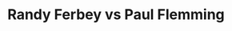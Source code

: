 ---
title: Randy Ferbey vs Paul Flemming
player1:
  name: Ferbey, Randy
  percent: 86
  wins: 2
  losses: 1
player2:
  name: Flemming, Paul
  percent: 80
  wins: 1
  losses: 2
games:
- player1:
    team: AB
    position: Third
    percent: 78
    win: 1
    loss: 0
  player2:
    team: NS
    position: Third
    percent: 67
    win: 0
    loss: 1
  event: Brier
  year: 2001
  draw: Round Robin(10)
  score: NS 3 - AB 8
- player1:
    team: AB
    position: Third
    percent: 85
    win: 0
    loss: 1
  player2:
    team: NS
    position: Third
    percent: 91
    win: 1
    loss: 0
  event: Brier
  year: 2005
  draw: Round Robin(8)
  score: NS 8 - AB 4
- player1:
    team: AB
    position: Third
    percent: 93
    win: 1
    loss: 0
  player2:
    team: NS
    position: Third
    percent: 80
    win: 0
    loss: 1
  event: Brier
  year: 2005
  draw: Final(21)
  score: NS 4 - AB 5
- player1:
    team: FER
    position: Third
    percent: 85
    win: 1
    loss: 0
  player2:
    team: ADA
    position: Third
    percent: 86
    win: 0
    loss: 1
  event: Trials (Men)
  year: 2005
  draw: Round Robin(18)
  score: ADA 7 - FER 8
---